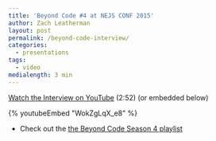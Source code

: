 ```yaml
---
title: 'Beyond Code #4 at NEJS CONF 2015'
author: Zach Leatherman
layout: post
permalink: /beyond-code-interview/
categories:
  - presentations
tags:
  - video
medialength: 3 min
---
```


[Watch the Interview on YouTube](https://www.youtube.com/watch?v=WokZgLqX_e8) (2:52) (or embedded below)

{% youtubeEmbed "WokZgLqX_e8" %}

* Check out the [the Beyond Code Season 4 playlist](https://www.youtube.com/watch?v=opJvhfyz-Fo&list=PLCzseuA9sYreUnA0HXg220O7eIr2NB1IY)

